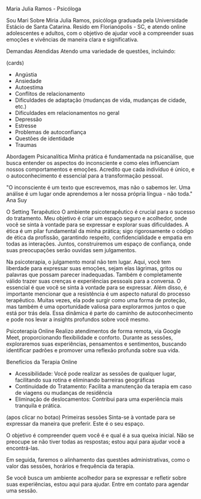 Maria Julia Ramos - Psicóloga

Sou Mari
Sobre Miria Julia Ramos, psicóloga graduada pela Universidade Estácio de Santa Catarina. Resido em Florianópolis - SC, e atendo online adolescentes e adultos, com o objetivo de ajudar você a compreender suas emoções e vivências de maneira clara e significativa.

Demandas Atendidas
Atendo uma variedade de questões, incluindo:

(cards)

- Angústia
- Ansiedade
- Autoestima
- Conflitos de relacionamento
- Dificuldades de adaptação (mudanças de vida, mudanças de cidade, etc.)
- Dificuldades em relacionamentos no geral
- Depressão
- Estresse
- Problemas de autoconfiança
- Questões de identidade
- Traumas

Abordagem Psicanalítica
Minha prática é fundamentada na psicanálise, que busca entender os aspectos do inconsciente e como eles influenciam nossos comportamentos e emoções. Acredito que cada indivíduo é único, e o autoconhecimento é essencial para a transformação pessoal.

"O inconsciente é um texto que escrevemos, mas não o sabemos ler. Uma análise é um lugar onde aprendemos a ler nossa própria língua - não toda."
Ana Suy

O Setting Terapêutico
O ambiente psicoterapêutico é crucial para o sucesso do tratamento. Meu objetivo é criar um espaço seguro e acolhedor, onde você se sinta à vontade para se expressar e explorar suas dificuldades. A ética é um pilar fundamental da minha prática; sigo rigorosamente o código de ética da profissão, garantindo respeito, confidencialidade e empatia em todas as interações. Juntos, construiremos um espaço de confiança, onde suas preocupações serão ouvidas sem julgamentos.

Na psicoterapia, o julgamento moral não tem lugar. Aqui, você tem liberdade para expressar suas emoções, sejam elas lágrimas, gritos ou palavras que possam parecer inadequadas. Também é completamente válido trazer suas crenças e experiências pessoais para a conversa. O essencial é que você se sinta à vontade para se expressar.
Além disso, é importante mencionar que a resistência é um aspecto natural do processo terapêutico. Muitas vezes, ela pode surgir como uma forma de proteção, mas também é uma oportunidade valiosa para explorarmos juntos o que está por trás dela. Essa dinâmica é parte do caminho de autoconhecimento e pode nos levar a insights profundos sobre você mesmo.

Psicoterapia Online
Realizo atendimentos de forma remota, via Google Meet, proporcionando flexibilidade e conforto. Durante as sessões, exploraremos suas experiências, pensamentos e sentimentos, buscando identificar padrões e promover uma reflexão profunda sobre sua vida.

Benefícios da Terapia Online

- Acessibilidade: Você pode realizar as sessões de qualquer lugar, facilitando sua rotina e eliminando barreiras geográficas
- Continuidade do Tratamento: Facilita a manutenção da terapia em caso de viagens ou mudanças de residência
- Eliminação de deslocamentos: Contribui para uma experiência mais tranquila e prática.

(apos clicar no botao)
Primeiras sessões
Sinta-se à vontade para se expressar da maneira que preferir. Este é o seu espaço.

O objetivo é compreender quem você é e qual é a sua queixa inicial. Não se preocupe se não tiver todas as respostas; estou aqui para ajudar você a encontrá-las.

Em seguida, faremos o alinhamento das questões administrativas, como o valor das sessões, horários e frequência da terapia.

Se você busca um ambiente acolhedor para se expressar e refletir sobre suas experiências, estou aqui para ajudar. Entre em contato para agendar uma sessão.
